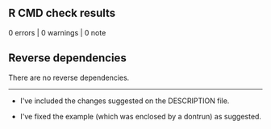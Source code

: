## R CMD check results

0 errors | 0 warnings | 0 note

## Reverse dependencies

There are no reverse dependencies.

---

*   I've included the changes suggested on the DESCRIPTION file.

*   I've fixed the example (which was enclosed by a dontrun) as suggested.

